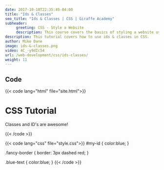 ```yaml
---
date: 2017-10-10T22:35:49-04:00
title: "Ids & Classes"
seo_title: "Ids & Classes | CSS | Giraffe Academy"
subheader:
     greeting: CSS - Style a Website
     description: This course covers the basics of styling a website using CSS. Work your way through the videos and we'll teach you everything you need to know to style a basic website!
description: This tutorial covers how to use ids & classes in CSS.
author: Mike Dane
image: ids-&-classes.png
video: 4C_-y9dIc54
url: /web-development/css/ids-classes/
weight: 11
---
```


## Code

{{< code lang="html" file="site.html">}}
<h1 id="my-id">CSS Tutorial</h1>
<main class="fancy-border">
     <p class="blue-text"> Classes and ID's are awesome!</p>
</main>
{{< /code >}}

{{< code lang="css" file="style.css">}}
#my-id {
     color:blue;
}

.fancy-border {
     border: 3px dashed red;
}

.blue-text {
     color:blue;
}
{{< /code >}}
